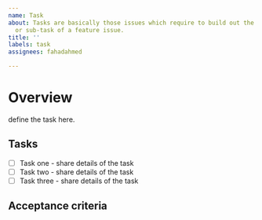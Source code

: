 ```yaml
---
name: Task
about: Tasks are basically those issues which require to build out the infrastructure
  or sub-task of a feature issue.
title: ''
labels: task
assignees: fahadahmed

---
```


# Overview
define the task here.

## Tasks
- [ ] Task one - share details of the task
- [ ] Task two - share details of the task
- [ ] Task three - share details of the task

## Acceptance criteria
